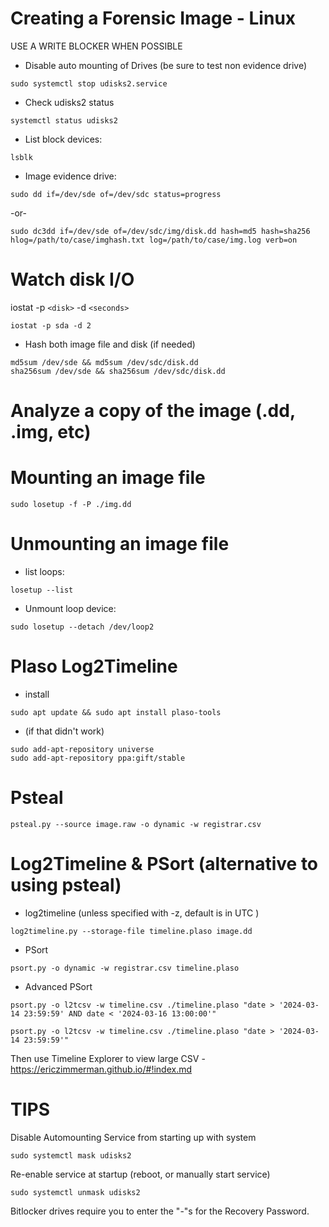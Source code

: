 # Creating a Forensic Image - Linux
USE A WRITE BLOCKER WHEN POSSIBLE
* Disable auto mounting of Drives (be sure to test non evidence drive) 
```
sudo systemctl stop udisks2.service
```
* Check udisks2 status
```
systemctl status udisks2 
```
* List block devices:
```
lsblk
```
* Image evidence drive:
```
sudo dd if=/dev/sde of=/dev/sdc status=progress
```
-or-
```
sudo dc3dd if=/dev/sde of=/dev/sdc/img/disk.dd hash=md5 hash=sha256 hlog=/path/to/case/imghash.txt log=/path/to/case/img.log verb=on 
```
# Watch disk I/O
iostat -p ```<disk>``` -d ```<seconds>``` 
```
iostat -p sda -d 2
```

* Hash both image file and disk (if needed) 
```
md5sum /dev/sde && md5sum /dev/sdc/disk.dd
sha256sum /dev/sde && sha256sum /dev/sdc/disk.dd
```
# Analyze a copy of the image (.dd, .img, etc) 

 
# Mounting an image file 
```
sudo losetup -f -P ./img.dd
```
# Unmounting an image file 
* list loops:
```
losetup --list
```
* Unmount loop device: 
```
sudo losetup --detach /dev/loop2
```

# Plaso Log2Timeline
* install 
```
sudo apt update && sudo apt install plaso-tools
```
* (if that didn't work) 
```
sudo add-apt-repository universe
sudo add-apt-repository ppa:gift/stable  
```
# Psteal 
```
psteal.py --source image.raw -o dynamic -w registrar.csv
```

# Log2Timeline & PSort (alternative to using psteal) 
* log2timeline (unless specified with -z, default is in UTC ) 
```
log2timeline.py --storage-file timeline.plaso image.dd
```
* PSort
```
psort.py -o dynamic -w registrar.csv timeline.plaso 
```
* Advanced PSort
```
psort.py -o l2tcsv -w timeline.csv ./timeline.plaso "date > '2024-03-14 23:59:59' AND date < '2024-03-16 13:00:00'"
```
```
psort.py -o l2tcsv -w timeline.csv ./timeline.plaso "date > '2024-03-14 23:59:59'"
```
Then use Timeline Explorer to view large CSV - https://ericzimmerman.github.io/#!index.md

# TIPS
Disable Automounting Service from starting up with system 
```
sudo systemctl mask udisks2
```
Re-enable service at startup (reboot, or manually start service) 
```
sudo systemctl unmask udisks2
```
Bitlocker drives require you to enter the "-"s for the Recovery Password. 




